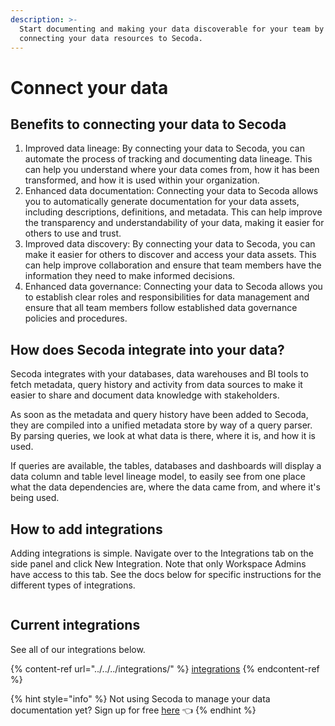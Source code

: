 ```yaml
---
description: >-
  Start documenting and making your data discoverable for your team by
  connecting your data resources to Secoda.
---
```


# Connect your data

## Benefits to connecting your data to Secoda

1. Improved data lineage: By connecting your data to Secoda, you can automate the process of tracking and documenting data lineage. This can help you understand where your data comes from, how it has been transformed, and how it is used within your organization.
2. Enhanced data documentation: Connecting your data to Secoda allows you to automatically generate documentation for your data assets, including descriptions, definitions, and metadata. This can help improve the transparency and understandability of your data, making it easier for others to use and trust.
3. Improved data discovery: By connecting your data to Secoda, you can make it easier for others to discover and access your data assets. This can help improve collaboration and ensure that team members have the information they need to make informed decisions.
4. Enhanced data governance: Connecting your data to Secoda allows you to establish clear roles and responsibilities for data management and ensure that all team members follow established data governance policies and procedures.

## How does Secoda integrate into your data?

Secoda integrates with your databases, data warehouses and BI tools to fetch metadata, query history and activity from data sources to make it easier to share and document data knowledge with stakeholders.

As soon as the metadata and query history have been added to Secoda, they are compiled into a unified metadata store by way of a query parser. By parsing queries, we look at what data is there, where it is, and how it is used.

If queries are available, the tables, databases and dashboards will display a data column and table level lineage model, to easily see from one place what the data dependencies are, where the data came from, and where it's being used.

## How to add integrations

Adding integrations is simple. Navigate over to the Integrations tab on the side panel and click New Integration. Note that only Workspace Admins have access to this tab. See the docs below for specific instructions for the different types of integrations.

<figure><img src="../../../.gitbook/assets/Kapture 2023-05-15 at 14.15.07.gif" alt=""><figcaption></figcaption></figure>

## Current integrations

See all of our integrations below.

{% content-ref url="../../../integrations/" %}
[integrations](../../../integrations/)
{% endcontent-ref %}







{% hint style="info" %}
Not using Secoda to manage your data documentation yet? Sign up for free [here](https://app.secoda.co/) 👈
{% endhint %}
